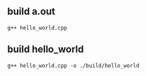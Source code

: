 ## build a.out
```
g++ hello_world.cpp
```

## build hello_world

```
g++ hello_world.cpp -o ./build/hello_world
```